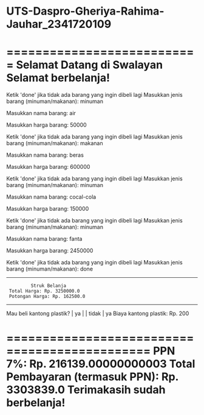 # UTS-Daspro-Gheriya-Rahima-Jauhar_2341720109
===========================
Selamat Datang di Swalayan
    Selamat berbelanja!
===========================

Ketik 'done' jika tidak ada barang yang ingin dibeli lagi
Masukkan jenis barang (minuman/makanan): minuman

Masukkan nama barang: air

Masukkan harga barang: 50000

Ketik 'done' jika tidak ada barang yang ingin dibeli lagi
Masukkan jenis barang (minuman/makanan): makanan

Masukkan nama barang: beras

Masukkan harga barang: 600000

Ketik 'done' jika tidak ada barang yang ingin dibeli lagi
Masukkan jenis barang (minuman/makanan): minuman

Masukkan nama barang: cocal-cola

Masukkan harga barang: 150000

Ketik 'done' jika tidak ada barang yang ingin dibeli lagi
Masukkan jenis barang (minuman/makanan): minuman

Masukkan nama barang: fanta

Masukkan harga barang: 2450000

Ketik 'done' jika tidak ada barang yang ingin dibeli lagi
Masukkan jenis barang (minuman/makanan): done
______________________________________

             Struk Belanja
     Total Harga: Rp. 3250000.0
     Potongan Harga: Rp. 162500.0
______________________________________

Mau beli kantong plastik?
 | ya |       | tidak |
ya
Biaya kantong plastik: Rp. 200

==============================================
PPN 7%: Rp. 216139.00000000003
Total Pembayaran (termasuk PPN): Rp. 3303839.0
        Terimakasih sudah berbelanja!
==============================================
